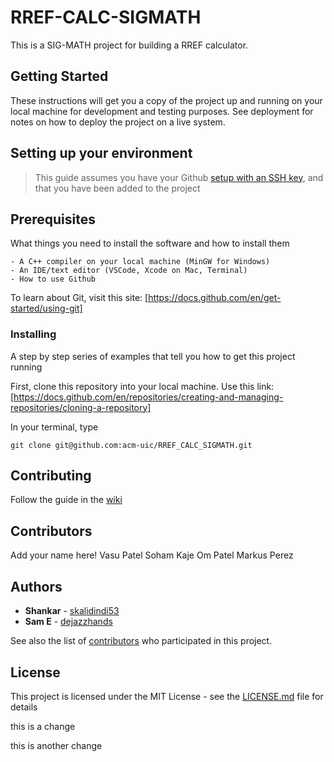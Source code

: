 # RREF-CALC-SIGMATH

This is a SIG-MATH project for building a RREF calculator.

## Getting Started

These instructions will get you a copy of the project up and running on your local machine for development and testing purposes. See deployment for notes on how to deploy the project on a live system.



## Setting up your environment

> This guide assumes you have your Github [setup with an SSH key](https://docs.github.com/en/authentication/connecting-to-github-with-ssh/adding-a-new-ssh-key-to-your-github-account), and that you have been added to the project

## Prerequisites

What things you need to install the software and how to install them

```
- A C++ compiler on your local machine (MinGW for Windows)
- An IDE/text editor (VSCode, Xcode on Mac, Terminal)
- How to use Github
```

To learn about Git, visit this site:
[https://docs.github.com/en/get-started/using-git]

### Installing

A step by step series of examples that tell you how to get this project running

First, clone this repository into your local machine. Use this link:
[https://docs.github.com/en/repositories/creating-and-managing-repositories/cloning-a-repository]


In your terminal, type
```
git clone git@github.com:acm-uic/RREF_CALC_SIGMATH.git
```


## Contributing

Follow the guide in the [wiki](https://github.com/acm-uic/RREF_CALC_SIGMATH/wiki/Guide-to-Contribution)

## Contributors

Add your name here!
Vasu Patel
Soham Kaje
Om Patel
Markus Perez

## Authors

* **Shankar** - [skalidindi53](https://github.com/skalidindi53)
* **Sam E** - [dejazzhands](https://github.com/dejazzhands)

See also the list of [contributors](https://github.com/RREF_CALC_SIGMATH/contributors) who participated in this project.

## License

This project is licensed under the MIT License - see the [LICENSE.md](LICENSE.md) file for details


this is a change

this is another change
